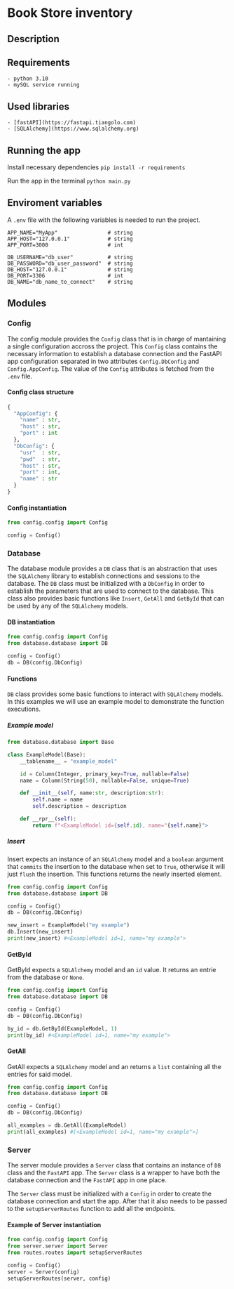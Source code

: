 # Book Store inventory
## Description

## Requirements
	- python 3.10
	- mySQL service running

## Used libraries
	- [fastAPI](https://fastapi.tiangolo.com)
	- [SQLAlchemy](https://www.sqlalchemy.org)

## Running the app
Install necessary dependencies
`pip install -r requirements`

Run the app in the terminal
`python main.py`

## Enviroment variables
A `.env` file with the following variables is needed to run the project.
```
APP_NAME="MyApp"                # string
APP_HOST="127.0.0.1"            # string
APP_PORT=3000                   # int

DB_USERNAME="db_user"           # string
DB_PASSWORD="db_user_password"  # string
DB_HOST="127.0.0.1"             # string
DB_PORT=3306                    # int
DB_NAME="db_name_to_connect"    # string
```

## Modules
### Config
The config module provides the `Config` class that is in charge of mantaining a single configuration accross the project.
This `Config` class contains the necessary information to establish a database connection and the FastAPI app configuration separated in two attributes `Config.DbConfig` and `Config.AppConfig`.
The value of the `Config` attributes is fetched from the `.env` file.

#### Config class structure
```python
{
  "AppConfig": {
    "name" : str,
    "host" : str,
    "port" : int
  },
  "DbConfig": {
    "usr"  : str,
    "pwd"  : str,
    "host" : str,
    "port" : int,
    "name" : str
  }
}
```

#### Config instantiation
```python
from config.config import Config

config = Config()
```

### Database
The database module provides a `DB` class that is an abstraction that uses the `SQLAlchemy` library to establish connections and sessions to the database.
The `DB` class must be initialized with a `DbConfig` in order to establish the parameters that are used to connect to the database.
This class also provides basic functions like `Insert`, `GetAll` and `GetById` that can be used by any of the `SQLAlchemy` models.

#### DB instantiation
```python
from config.config import Config
from database.database import DB

config = Config()
db = DB(config.DbConfig)
```

#### Functions
`DB` class provides some basic functions to interact with `SQLAlchemy` models.
In this examples we will use an example model to demonstrate the function executions.

##### Example model
```python
from database.database import Base

class ExampleModel(Base):
    __tablename__ = "example_model"

    id = Column(Integer, primary_key=True, nullable=False)
    name = Column(String(50), nullable=False, unique=True)

    def __init__(self, name:str, description:str):
        self.name = name
        self.description = description

    def __rpr__(self):
        return f"<ExampleModel id={self.id}, name="{self.name}">
```

##### Insert
Insert expects an instance of an `SQLAlchemy` model and a `boolean` argument that `commits` the insertion to the database when set to `True`, otherwise it will just `flush` the insertion.
This functions returns the newly inserted element.

```python
from config.config import Config
from database.database import DB

config = Config()
db = DB(config.DbConfig)

new_insert = ExampleModel("my example")
db.Insert(new_insert)
print(new_insert) #<ExampleModel id=1, name="my example">
```

#### GetById
GetById expects a `SQLAlchemy` model and an `id` value. It returns an entrie from the database or `None`.

```python
from config.config import Config
from database.database import DB

config = Config()
db = DB(config.DbConfig)

by_id = db.GetById(ExampleModel, 1)
print(by_id) #<ExampleModel id=1, name="my example">
```

#### GetAll
GetAll expects a `SQLAlchemy` model and an returns a `list` containing all the entries for said model.

```python
from config.config import Config
from database.database import DB

config = Config()
db = DB(config.DbConfig)

all_examples = db.GetAll(ExampleModel)
print(all_examples) #[<ExampleModel id=1, name="my example">]
```

### Server
The server module provides a `Server` class that contains an instance of `DB` class and the `FastAPI` app.
The `Server` class is a wrapper to have both the database connection and the `FastAPI` app in one place.

The `Server` class must be initialized with a `Config` in order to create the database connection and start the app.
After that it also needs to be passed to the `setupServerRoutes` function to add all the endpoints.

#### Example of Server instantiation
```python
from config.config import Config
from server.server import Server
from routes.routes import setupServerRoutes

config = Config()
server = Server(config)
setupServerRoutes(server, config)
```